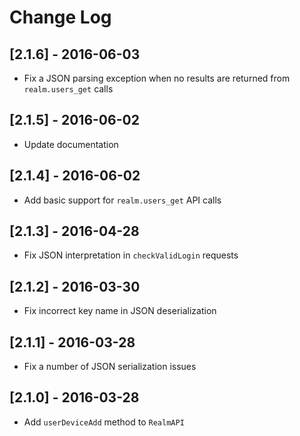 # Change Log

## [2.1.6] - 2016-06-03

- Fix a JSON parsing exception when no results are returned from `realm.users_get` calls

## [2.1.5] - 2016-06-02

- Update documentation

## [2.1.4] - 2016-06-02

- Add basic support for `realm.users_get` API calls

## [2.1.3] - 2016-04-28

- Fix JSON interpretation in `checkValidLogin` requests

## [2.1.2] - 2016-03-30

- Fix incorrect key name in JSON deserialization

## [2.1.1] - 2016-03-28

- Fix a number of JSON serialization issues

## [2.1.0] - 2016-03-28

- Add `userDeviceAdd` method to `RealmAPI`
